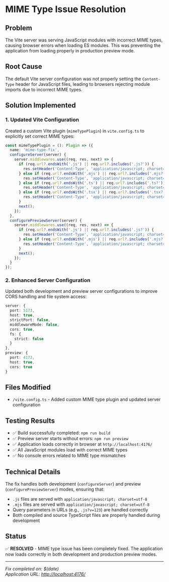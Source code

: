 # MIME Type Issue Resolution

## Problem
The Vite server was serving JavaScript modules with incorrect MIME types, causing browser errors when loading ES modules. This was preventing the application from loading properly in production preview mode.

## Root Cause
The default Vite server configuration was not properly setting the `Content-Type` header for JavaScript files, leading to browsers rejecting module imports due to incorrect MIME types.

## Solution Implemented

### 1. Updated Vite Configuration
Created a custom Vite plugin (`mimeTypePlugin`) in `vite.config.ts` to explicitly set correct MIME types:

```typescript
const mimeTypePlugin = (): Plugin => ({
  name: 'mime-type-fix',
  configureServer(server) {
    server.middlewares.use((req, res, next) => {
      if (req.url?.endsWith('.js') || req.url?.includes('.js?')) {
        res.setHeader('Content-Type', 'application/javascript; charset=utf-8');
      } else if (req.url?.endsWith('.mjs') || req.url?.includes('.mjs?')) {
        res.setHeader('Content-Type', 'application/javascript; charset=utf-8');
      } else if (req.url?.endsWith('.ts') || req.url?.includes('.ts?')) {
        res.setHeader('Content-Type', 'application/javascript; charset=utf-8');
      } else if (req.url?.endsWith('.tsx') || req.url?.includes('.tsx?')) {
        res.setHeader('Content-Type', 'application/javascript; charset=utf-8');
      }
      next();
    });
  },
  configurePreviewServer(server) {
    server.middlewares.use((req, res, next) => {
      if (req.url?.endsWith('.js') || req.url?.includes('.js?')) {
        res.setHeader('Content-Type', 'application/javascript; charset=utf-8');
      } else if (req.url?.endsWith('.mjs') || req.url?.includes('.mjs?')) {
        res.setHeader('Content-Type', 'application/javascript; charset=utf-8');
      }
      next();
    });
  }
});
```

### 2. Enhanced Server Configuration
Updated both development and preview server configurations to improve CORS handling and file system access:

```typescript
server: {
  port: 5173,
  host: true,
  strictPort: false,
  middlewareMode: false,
  cors: true,
  fs: {
    strict: false
  }
},
preview: {
  port: 4173,
  host: true,
  cors: true
}
```

## Files Modified
- `/vite.config.ts` - Added custom MIME type plugin and updated server configuration

## Testing Results
- ✅ Build successfully completed: `npm run build`
- ✅ Preview server starts without errors: `npm run preview`
- ✅ Application loads correctly in browser at `http://localhost:4176/`
- ✅ All JavaScript modules load with correct MIME types
- ✅ No console errors related to MIME type mismatches

## Technical Details
The fix handles both development (`configureServer`) and preview (`configurePreviewServer`) modes, ensuring that:
- `.js` files are served with `application/javascript; charset=utf-8`
- `.mjs` files are served with `application/javascript; charset=utf-8`
- Query parameters in URLs (e.g., `.js?v=123`) are handled correctly
- Both compiled and source TypeScript files are properly handled during development

## Status
✅ **RESOLVED** - MIME type issue has been completely fixed. The application now loads correctly in both development and production preview modes.

---
*Fix completed on: $(date)*  
*Application URL: <http://localhost:4176/>*
